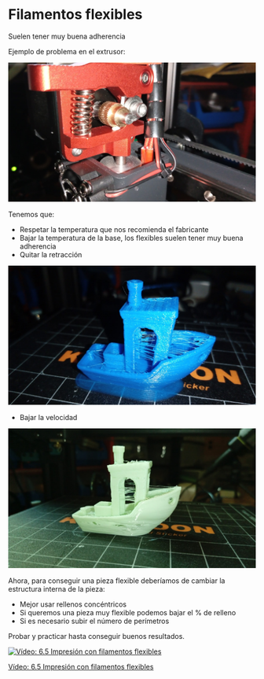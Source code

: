 # Filamentos flexibles

Suelen tener muy buena adherencia

Ejemplo de problema en el extrusor:

![](./images/ProblemaFlexible.jpg)

Tenemos que:

* Respetar la temperatura que nos recomienda el fabricante
* Bajar la temperatura de la base, los flexibles suelen tener muy buena adherencia 
* Quitar la retracción

![](./images/3dBenchy_hilos.jpg)

* Bajar la velocidad

![](./images/3dbenchy_flexible_velocidad.jpg)

Ahora, para conseguir una pieza flexible deberíamos de cambiar la estructura interna de la pieza:

* Mejor usar rellenos concéntricos
* Si queremos una pieza muy flexible podemos bajar el % de relleno
* Si es necesario subir el número de perímetros

Probar y practicar hasta conseguir buenos resultados.

[![Vídeo: 6.5 Impresión con filamentos flexibles](https://img.youtube.com/vi/V4N1xJfMPGQ/0.jpg)](https://drive.google.com/file/d/1Ykfg0oj2AGIQlMxDbTwp5gqTsEDiSCaz/view?usp=sharing)

[Vídeo: 6.5 Impresión con filamentos flexibles](https://drive.google.com/file/d/1Ykfg0oj2AGIQlMxDbTwp5gqTsEDiSCaz/view?usp=sharing)



